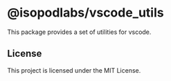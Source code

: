 # @isopodlabs/vscode_utils

This package provides a set of utilities for vscode.


## License

This project is licensed under the MIT License.